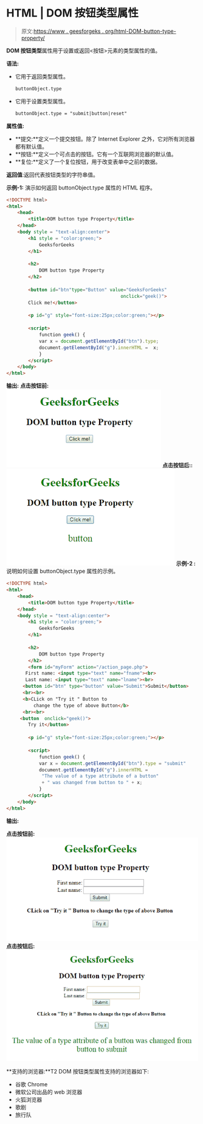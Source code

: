 # HTML | DOM 按钮类型属性

> 原文:[https://www . geesforgeks . org/html-DOM-button-type-property/](https://www.geeksforgeeks.org/html-dom-button-type-property/)

**DOM 按钮类型**属性用于设置或返回<按钮>元素的类型属性的值。

**语法:**

*   它用于返回类型属性。

    ```html
    buttonObject.type
    ```

*   它用于设置类型属性。

    ```html
    buttonObject.type = "submit|button|reset"
    ```

**属性值:**

*   **提交:**定义一个提交按钮。除了 Internet Explorer 之外，它对所有浏览器都有默认值。
*   **按钮:**定义一个可点击的按钮。它有一个互联网浏览器的默认值。
*   **复位:**定义了一个复位按钮，用于改变表单中之前的数据。

**返回值**:返回代表按钮类型的字符串值。

**示例-1:** 演示如何返回 buttonObject.type 属性的 HTML 程序。

```html
<!DOCTYPE html> 
<html> 
    <head> 
        <title>DOM button type Property</title> 
    </head> 
    <body style = "text-align:center"> 
        <h1 style = "color:green;"> 
            GeeksforGeeks 
        </h1> 

        <h2> 
            DOM button type Property 
        </h2> 

        <button id="btn"type="Button" value="GeeksForGeeks" 
                                          onclick="geek()"> 
        Click me!</button> 

        <p id="g" style="font-size:25px;color:green;"></p> 

        <script> 
            function geek() { 
            var x = document.getElementById("btn").type; 
            document.getElementById("g").innerHTML =  x; 
            } 
        </script> 
    </body> 
</html> 
```

**输出:**
**点击按钮前:**
![](img/4a86c0e1f7db004f553f7a1366e4638b.png)
**点击按钮后::**
![](img/61b28b4c992c13d452ce9232e6e6b753.png)
**示例-2 :** 说明如何设置 buttonObject.type 属性的示例。

```html
<!DOCTYPE html> 
<html> 
    <head> 
        <title>DOM button type Property</title> 
    </head> 
    <body style = "text-align:center"> 
        <h1 style = "color:green;"> 
            GeeksforGeeks 
        </h1> 

        <h2> 
            DOM button type Property 
        </h2> 
        <form id="myForm" action="/action_page.php">
       First name: <input type="text" name="fname"><br>
       Last name: <input type="text" name="lname"><br>
      <button id="btn" type="button" value="Submit">Submit</button>
      <br><br>
      <b>CLick on "Try it " Button to 
          change the type of above Button</b>
      <br><br>    
     <button  onclick="geek()"> 
        Try it</button> 

        <p id="g" style="font-size:25px;color:green;"></p> 

        <script> 
            function geek() { 
            var x = document.getElementById("btn").type = "submit"
            document.getElementById("g").innerHTML =  
             "The value of a type attribute of a button"
             + " was changed from button to " + x; 
            } 
        </script> 
    </body> 
</html> 
```

**输出:**

**点击按钮前:**
![](img/426bf4b3043abfe11b8ba8fa70e4ecde.png)
**点击按钮后:**
![](img/e56a4451c7063695e4a439edd15b1390.png)

**支持的浏览器:**T2 DOM 按钮类型属性支持的浏览器如下:

*   谷歌 Chrome
*   微软公司出品的 web 浏览器
*   火狐浏览器
*   歌剧
*   旅行队